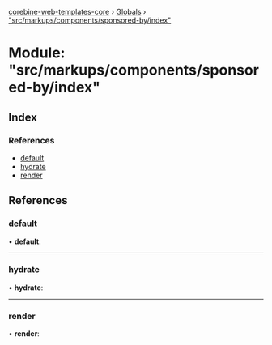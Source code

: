 [corebine-web-templates-core](../README.md) › [Globals](../globals.md) › ["src/markups/components/sponsored-by/index"](_src_markups_components_sponsored_by_index_.md)

# Module: "src/markups/components/sponsored-by/index"

## Index

### References

* [default](_src_markups_components_sponsored_by_index_.md#default)
* [hydrate](_src_markups_components_sponsored_by_index_.md#hydrate)
* [render](_src_markups_components_sponsored_by_index_.md#render)

## References

###  default

• **default**:

___

###  hydrate

• **hydrate**:

___

###  render

• **render**:
